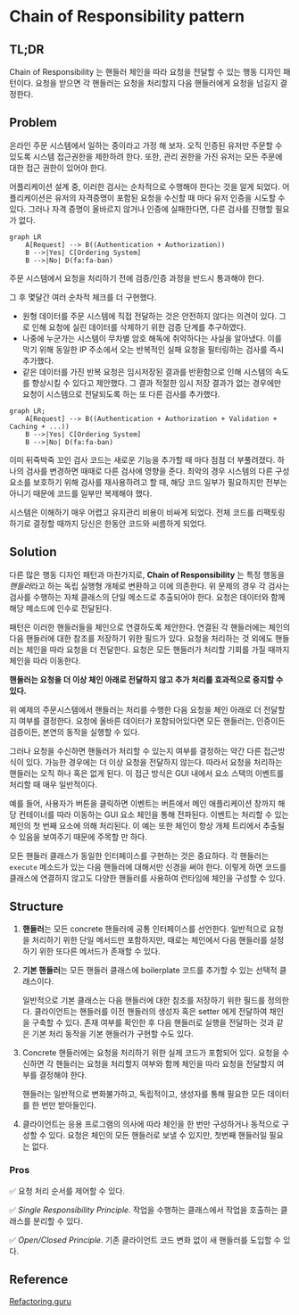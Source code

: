 # Chain of Responsibility pattern

## TL;DR
Chain of Responsibility 는 핸들러 체인을 따라 요청을 전달할 수 있는 행동 디자인 패턴이다. 요청을 받으면 각 핸들러는 요청을 처리할지 다음 핸들러에게 요청을 넘길지 결정한다.

## Problem
온라인 주문 시스템에서 일하는 중이라고 가정 해 보자. 오직 인증된 유저만 주문할 수 있도록 시스템 접근권한을 제한하려 한다. 또한, 관리 권한을 가진 유저는 모든 주문에 대한 접근 권한이 있어야 한다.

어플리케이션 설계 중, 이러한 검사는 순차적으로 수행해야 한다는 것을 알게 되었다. 어플리케이션은 유저의 자격증명이 포함된 요청을 수신할 때 마다 유저 인증을 시도할 수 있다. 그러나 자격 증명이 올바르지 않거나 인증에 실패한다면, 다른 검사를 진행할 필요가 없다.

``` mermaid
graph LR
    A[Request] --> B((Authentication + Authorization))
    B -->|Yes| C[Ordering System]
    B -->|No| D(fa:fa-ban)
```

주문 시스템에서 요청을 처리하기 전에 검증/인증 과정을 반드시 통과해야 한다.


그 후 몇달간 여러 순차적 체크를 더 구현했다.
- 원형 데이터를 주문 시스템에 직접 전달하는 것은 안전하지 않다는 의견이 있다. 그로 인해 요청에 실린 데이터를 삭제하기 위한 검증 단계를 추구하였다.
- 나중에 누군가는 시스템이 무차별 암호 해독에 취약하다는 사실을 알아냈다. 이를 막기 위해 동일한 IP 주소에서 오는 반복적인 실패 요청을 필터링하는 검사를 즉시 추가했다.
- 같은 데이터를 가진 반복 요청은 임시저장된 결과를 반환함으로 인해 시스템의 속도를 향상시킬 수 있다고 제안했다. 그 결과 적절한 임시 저장 결과가 없는 경우에만 요청이 시스템으로 전달되도록 하는 또 다른 검사를 추가했다.

``` mermaid
graph LR;
    A[Request] --> B((Authentication + Authorization + Validation + Caching + ...))
    B -->|Yes| C[Ordering System]
    B -->|No| D(fa:fa-ban)
```

이미 뒤죽박죽 꼬인 검사 코드는 새로운 기능을 추가할 때 마다 점점 더 부풀려졌다. 하나의 검사를 변경하면 때때로 다른 검사에 영향을 준다. 최악의 경우 시스템의 다른 구성 요소를 보호하기 위해 검사를 재사용하려고 할 때, 해당 코드 일부가 필요하지만 전부는 아니기 때문에 코드를 일부만 복제해야 했다.  

시스템은 이해하기 매우 어렵고 유지관리 비용이 비싸게 되었다. 전체 코드를 리팩토링하기로 결정할 때까지 당신은 한동안 코드와 씨름하게 되었다.

## Solution
다른 많은 행동 디자인 패턴과 마찬가지로, **Chain of Responsibility** 는 특정 행동을 *핸들러*라고 하는 독립 실행형 개체로 변환하고 이에 의존한다. 위 문제의 경우 각 검사는 검사를 수행하는 자체 클래스의 단일 메소드로 추출되어야 한다. 요청은 데이터와 함께 해당 메소드에 인수로 전달된다.

패턴은 이러한 핸들러들을 체인으로 연결하도록 제안한다. 연결된 각 핸들러에는 체인의 다음 핸들러에 대한 참조를 저장하기 위한 필드가 있다. 요청을 처리하는 것 외에도 핸들러는 체인을 따라 요청을 더 전달한다. 요청은 모든 핸들러가 처리할 기회를 가질 때까지 체인을 따라 이동한다.

**핸들러는 요청을 더 이상 체인 아래로 전달하지 않고 추가 처리를 효과적으로 중지할 수 있다.**

위 예제의 주문시스템에서 핸들러는 처리를 수행한 다음 요청을 체인 아래로 더 전달할지 여부를 결정한다. 요청에 올바른 데이터가 포함되어있다면 모든 핸들러는, 인증이든 검증이든, 본연의 동작을 실행할 수 있다.

그러나 요청을 수신하면 핸들러가 처리할 수 있는지 여부를 결정하는 약간 다른 접근방식이 있다. 가능한 경우에는 더 이상 요청을 전달하지 않는다. 따라서 요청을 처리하는 핸들러는 오직 하나 혹은 없게 된다. 이 접근 방식은 GUI 내에서 요소 스택의 이벤트를 처리할 때 매우 일반적이다.

예를 들어, 사용자가 버튼을 클릭하면 이벤트는 버튼에서 메인 애플리케이션 창까지 해당 컨테이너를 따라 이동하는 GUI 요소 체인을 통해 전파된다. 이벤트는 처리할 수 있는 체인의 첫 번째 요소에 의해 처리된다. 이 예는 또한 체인이 항상 개체 트리에서 추출될 수 있음을 보여주기 때문에 주목할 만 하다.

모든 핸들러 클래스가 동일한 인터페이스를 구현하는 것은 중요하다. 각 핸들러는 `execute` 메소드가 있는 다음 핸들러에 대해서만 신경을 써야 한다. 이렇게 하면 코드를 클래스에 연결하지 않고도 다양한 핸들러를 사용하여 런타임에 체인을 구성할 수 있다.

## Structure
1. **핸들러**는 모든 concrete 핸들러에 공통 인터페이스를 선언한다. 일반적으로 요청을 처리하기 위한 단일 메서드만 포함하지만, 때로는 체인에서 다음 핸들러를 설정하기 위한 또다른 메서드가 존재할 수 있다.
2. **기본 핸들러**는 모든 핸들러 클래스에 boilerplate 코드를 추가할 수 있는 선택적 클래스이다.
    
    일반적으로 기본 클래스는 다음 핸들러에 대한 참조를 저장하기 위한 필드를 정의한다. 클라이언트는 핸들러를 이전 핸들러의 생성자 혹은 setter 에게 전달하여 채인을 구축할 수 있다. 존재 여부를 확인한 후 다음 핸들러로 실행을 전달하는 것과 같은 기본 처리 동작을 기본 핸들러가 구현할 수도 있다.
3. Concrete 핸들러에는 요청을 처리하기 위한 실제 코드가 포함되어 있다. 요청을 수신하면 각 핸들러는 요청을 처리할지 여부와 함께 체인을 따라 요청을 전달할지 여부를 결정해야 한다.
   
   핸들러는 일반적으로 변화불가하고, 독립적이고, 생성자를 통해 필요한 모든 데이터를 한 번만 받아들인다.
4. 클라이언트는 응용 프로그램의 의사에 따라 체인을 한 번만 구성하거나 동적으로 구성할 수 있다. 요청은 체인의 모든 핸들러로 보낼 수 있지만, 첫번째 핸들러일 필요는 없다.

### Pros 
✅ 요청 처리 순서를 제어할 수 있다.

✅ *Single Responsibility Principle*. 작업을 수행하는 클래스에서 작업을 호출하는 클래스를 분리할 수 있다.

✅ *Open/Closed Principle*. 기존 클라이언트 코드 변화 없이 새 핸들러를 도입할 수 있다.


## Reference

[Refactoring.guru](https://refactoring.guru/design-patterns/chain-of-responsibility)